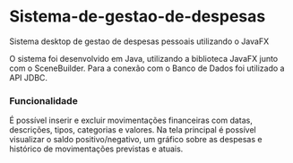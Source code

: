 # Sistema-de-gestao-de-despesas
Sistema desktop de gestao de despesas pessoais utilizando o JavaFX

O sistema foi desenvolvido em Java, utilizando a biblioteca JavaFX junto com o SceneBuilder. Para a conexão com o Banco de Dados foi utilizado a API JDBC.

### Funcionalidade
É possível inserir e excluir movimentações financeiras com datas, descrições, tipos, categorias e valores. Na tela principal é possível visualizar o saldo positivo/negativo, um gráfico sobre as despesas e histórico de movimentações previstas e atuais.
